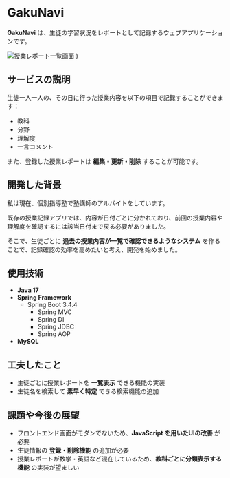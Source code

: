 # GakuNavi

**GakuNavi** は、生徒の学習状況をレポートとして記録するウェブアプリケーションです。

![授業レポート一覧画面]()
)

## サービスの説明

生徒一人一人の、その日に行った授業内容を以下の項目で記録することができます：

- 教科
- 分野
- 理解度
- 一言コメント

また、登録した授業レポートは **編集・更新・削除** することが可能です。


## 開発した背景

私は現在、個別指導塾で塾講師のアルバイトをしています。

既存の授業記録アプリでは、内容が日付ごとに分かれており、前回の授業内容や理解度を確認するには該当日付まで戻る必要がありました。

そこで、生徒ごとに **過去の授業内容が一覧で確認できるようなシステム** を作ることで、記録確認の効率を高めたいと考え、開発を始めました。



## 使用技術

- **Java 17**
- **Spring Framework**
  - Spring Boot 3.4.4
    - Spring MVC  
    - Spring DI  
    - Spring JDBC  
    - Spring AOP  
- **MySQL**



## 工夫したこと

- 生徒ごとに授業レポートを **一覧表示** できる機能の実装  
- 生徒名を検索して **素早く特定** できる検索機能の追加



## 課題や今後の展望

- フロントエンド画面がモダンでないため、**JavaScript を用いたUIの改善** が必要
- 生徒情報の **登録・削除機能** の追加が必要
- 授業レポートが数学・英語など混在しているため、**教科ごとに分類表示する機能** の実装が望ましい

